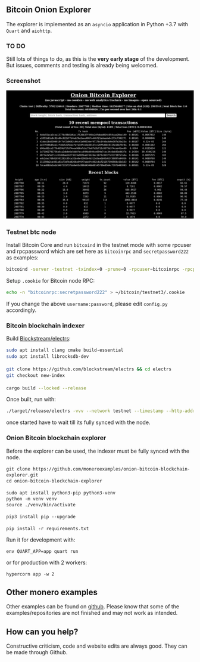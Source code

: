 ## Bitcoin Onion Explorer 

The explorer is implemented as an `asyncio` application 
in Python +3.7 with `Quart` and `aiohttp`.

### TO DO

Still lots of things to do, as this is the **very early stage** of the development. But 
issues, comments and testing is already being welcomed. 

### Screenshot

![Bitcoin Onion Explorer](screenshot/index.png?raw=true "Bitcoin Onion Explorer")

### Testnet btc node

Install Bitcoin Core and run `bitcoind` in the testnet mode with some rpcuser and rpcpassword
which are set here as `bitcoinrpc` and `secretpassword222` as examples:

```bash
bitcoind -server -testnet -txindex=0 -prune=0 -rpcuser=bitcoinrpc -rpcpassword=secretpassword222
```

Setup `.cookie` for Bitcoin node RPC:

```bash
echo -n "bitcoinrpc:secretpassword222" > ~/bitcoin/testnet3/.cookie
```

If you change the above `username:password`, please edit `config.py` 
accordingly.

### Bitcoin blockchain indexer

Build [Blockstream/electrs](https://github.com/Blockstream/electrs):

```bash
sudo apt install clang cmake build-essential 
sudo apt install librocksdb-dev

git clone https://github.com/blockstream/electrs && cd electrs
git checkout new-index

cargo build --locked --release
```

Once built, run with:

```bash
./target/release/electrs -vvv --network testnet --timestamp --http-addr "127.0.0.1:3000"
```

once started have to wait till its fully synced with the node.

### Onion Bitcoin blockchain explorer

Before the explorer can be used, the indexer must be fully synced with
the node.

```
git clone https://github.com/moneroexamples/onion-bitcoin-blockchain-explorer.git
cd onion-bitcoin-blockchain-explorer

sudo apt install python3-pip python3-venv 
python -m venv venv
source ./venv/bin/activate

pip3 install pip --upgrade

pip install -r requirements.txt
```

Run it for development with:
```
env QUART_APP=app quart run
```
or for production with 2 workers:

```
hypercorn app -w 2
```

## Other monero examples

Other examples can be found on  [github](https://github.com/moneroexamples?tab=repositories).
Please know that some of the examples/repositories are not
finished and may not work as intended.

## How can you help?

Constructive criticism, code and website edits are always good. They can be made through Github.